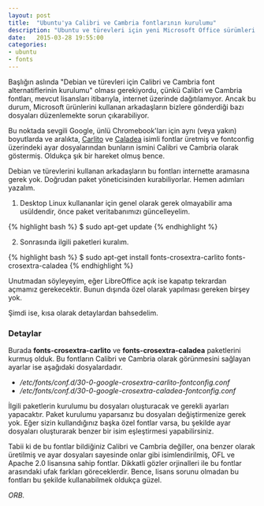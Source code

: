 ```yaml
---
layout: post
title:  "Ubuntu'ya Calibri ve Cambria fontlarının kurulumu"
description: "Ubuntu ve türevleri için yeni Microsoft Office sürümleri içinde gelen Calibri ve Cambria fontlarının kurulması"
date:   2015-03-28 19:55:00
categories:
- ubuntu
- fonts
---
```


Başlığın aslında "Debian ve türevleri için Calibri ve Cambria font alternatiflerinin kurulumu" olması gerekiyordu, çünkü Calibri ve Cambria fontları, mevcut lisansları itibarıyla, internet üzerinde dağıtılamıyor. Ancak bu durum, Microsoft ürünlerini kullanan arkadaşların bizlere gönderdiği bazı dosyaları düzenlemekte sorun çıkarabiliyor.

Bu noktada sevgili Google, ünlü Chromebook'ları için aynı (veya yakın) boyutlarda ve aralıkta, [Carlito](http://openfontlibrary.org/en/font/carlito) ve [Caladea](http://openfontlibrary.org/en/font/caladea) isimli fontlar üretmiş ve fontconfig üzerindeki ayar dosyalarından bunların ismini Calibri ve Cambria olarak göstermiş. Oldukça şık bir hareket olmuş bence.

Debian ve türevlerini kullanan arkadaşların bu fontları internette aramasına gerek yok. Doğrudan paket yöneticisinden kurabiliyorlar. Hemen adımları yazalım.

1) Desktop Linux kullananlar için genel olarak gerek olmayabilir ama usüldendir, önce paket veritabanımızı güncelleyelim.

{% highlight bash %}
$ sudo apt-get update
{% endhighlight %}

2) Sonrasında ilgili paketleri kuralım.

{% highlight bash %}
$ sudo apt-get install fonts-crosextra-carlito fonts-crosextra-caladea
{% endhighlight %}
 
Unutmadan söyleyeyim, eğer LibreOffice açık ise kapatıp tekrardan açmamız gerekecektir. Bunun dışında özel olarak yapılması gereken birşey yok.

Şimdi ise, kısa olarak detaylardan bahsedelim.

### Detaylar

Burada **fonts-crosextra-carlito** ve **fonts-crosextra-caladea** paketlerini kurmuş olduk. Bu fontların Calibri ve Cambria olarak görünmesini sağlayan ayarlar ise aşağıdaki dosyalardadır.

* _/etc/fonts/conf.d/30-0-google-crosextra-carlito-fontconfig.conf_
* _/etc/fonts/conf.d/30-0-google-crosextra-caladea-fontconfig.conf_

İlgili paketlerin kurulumu bu dosyaları oluşturacak ve gerekli ayarları yapacaktır. Paket kurulumu yaparsanız bu dosyaları değiştirmenize gerek yok. Eğer sizin kullandığınız başka özel fontlar varsa, bu şekilde ayar dosyaları oluşturarak benzer bir isim eşleştirmesi yapabilirsiniz.

Tabii ki de bu fontlar bildiğiniz Calibri ve Cambria değiller, ona benzer olarak üretilmiş ve ayar dosyaları sayesinde onlar gibi isimlendirilmiş, OFL ve Apache 2.0 lisansına sahip fontlar. Dikkatli gözler orjinalleri ile bu fontlar arasındaki ufak farkları göreceklerdir. Bence, lisans sorunu olmadan bu fontları bu şekilde kullanabilmek oldukça güzel.

*ORB.*
